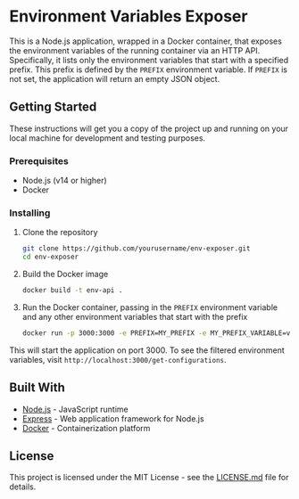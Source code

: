 # Environment Variables Exposer

This is a Node.js application, wrapped in a Docker container, that exposes the environment variables of the running container via an HTTP API. Specifically, it lists only the environment variables that start with a specified prefix. This prefix is defined by the `PREFIX` environment variable. If `PREFIX` is not set, the application will return an empty JSON object.

## Getting Started

These instructions will get you a copy of the project up and running on your local machine for development and testing purposes.

### Prerequisites

- Node.js (v14 or higher)
- Docker

### Installing

1. Clone the repository
    ```bash
    git clone https://github.com/yourusername/env-exposer.git
    cd env-exposer
    ```

2. Build the Docker image
    ```bash
    docker build -t env-api .
    ```

3. Run the Docker container, passing in the `PREFIX` environment variable and any other environment variables that start with the prefix
    ```bash
    docker run -p 3000:3000 -e PREFIX=MY_PREFIX -e MY_PREFIX_VARIABLE=value env-api
    ```

This will start the application on port 3000. To see the filtered environment variables, visit `http://localhost:3000/get-configurations`.

## Built With

- [Node.js](https://nodejs.org) - JavaScript runtime
- [Express](https://expressjs.com) - Web application framework for Node.js
- [Docker](https://www.docker.com) - Containerization platform

## License

This project is licensed under the MIT License - see the [LICENSE.md](LICENSE.md) file for details.
